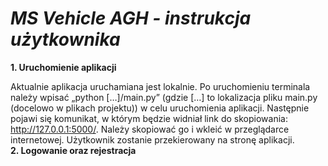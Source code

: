 # _MS Vehicle AGH - instrukcja użytkownika_
<b> 1. Uruchomienie aplikacji </b>

Aktualnie aplikacja uruchamiana jest lokalnie. Po uruchomieniu terminala należy wpisać „python […]/main.py” (gdzie […] to lokalizacja pliku main.py (docelowo w plikach projektu)) w celu uruchomienia aplikacji. Następnie pojawi się komunikat, w którym będzie widniał link do skopiowania: http://127.0.0.1:5000/. Należy skopiować go i wkleić w przeglądarce internetowej. Użytkownik zostanie przekierowany na stronę aplikacji.  
<b> 2. Logowanie oraz rejestracja
